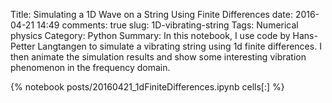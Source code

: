 ﻿Title: Simulating a 1D Wave on a String Using Finite Differences
date: 2016-04-21 14:49
comments: true
slug: 1D-vibrating-string
Tags: Numerical physics
Category: Python
Summary: In this notebook, I use code by Hans-Petter Langtangen to simulate a vibrating string using 1d finite differences. I then animate the simulation results and show some interesting vibration phenomenon in the frequency domain.

{% notebook posts/20160421_1dFiniteDifferences.ipynb cells[:] %}
